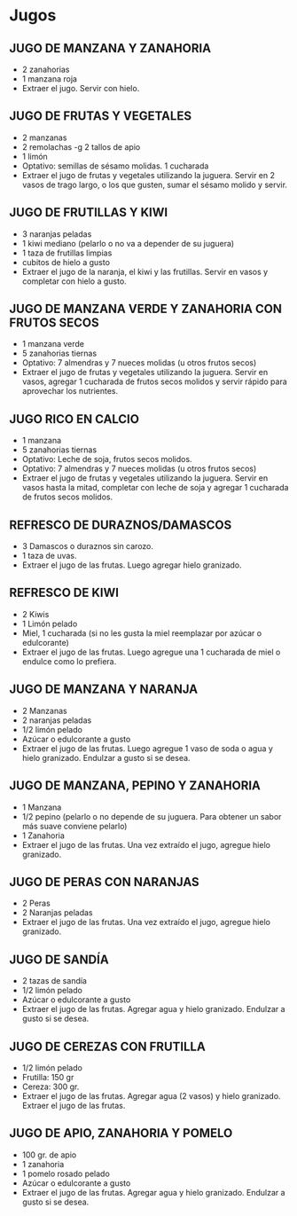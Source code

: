 <!--
.. title: Algunos Jugos
.. slug: algunos-jugos
.. date: 2022-12-27 20:42:00 UTC-03:00
.. tags: "frutas", "jugos"
.. category: "Jugos"
.. link: 
.. description: Jugos saludables
.. type: text
-->

# Jugos

## JUGO DE MANZANA Y ZANAHORIA
- 2 zanahorias
- 1 manzana roja
- Extraer el jugo. Servir con hielo.

## JUGO DE FRUTAS Y VEGETALES
- 2 manzanas
- 2 remolachas
-g 2 tallos de apio
- 1 limón
- Optativo: semillas de sésamo molidas. 1 cucharada
- Extraer el jugo de frutas y vegetales utilizando la juguera. Servir en 2 vasos de trago largo, o los que gusten, sumar el sésamo molido y servir.


## JUGO DE FRUTILLAS Y KIWI
- 3 naranjas peladas
- 1 kiwi mediano (pelarlo o no va a depender de su juguera)
- 1 taza de frutillas limpias
- cubitos de hielo a gusto
- Extraer el jugo de la naranja, el kiwi y las frutillas. Servir en vasos y completar con hielo a gusto.


## JUGO DE MANZANA VERDE Y ZANAHORIA CON FRUTOS SECOS
- 1 manzana verde
- 5 zanahorias tiernas
- Optativo: 7 almendras y 7 nueces molidas (u otros frutos secos)
- Extraer el jugo de frutas y vegetales utilizando la juguera. Servir en vasos, agregar 1 cucharada de frutos secos molidos y servir rápido para aprovechar los nutrientes.


## JUGO RICO EN CALCIO
- 1 manzana
- 5 zanahorias tiernas
- Optativo: Leche de soja, frutos secos molidos.
- Optativo: 7 almendras y 7 nueces molidas (u otros frutos secos)
- Extraer el jugo de frutas y vegetales utilizando la juguera. Servir en vasos hasta la mitad, completar con leche de soja y agregar 1 cucharada de frutos secos molidos.


## REFRESCO DE DURAZNOS/DAMASCOS
- 3 Damascos o duraznos sin carozo.
- 1 taza de uvas.
- Extraer el jugo de las frutas. Luego agregar hielo granizado.


## REFRESCO DE KIWI
- 2 Kiwis
- 1 Limón pelado
- Miel, 1 cucharada (si no les gusta la miel reemplazar por azúcar o edulcorante)
- Extraer el jugo de las frutas. Luego agregue una 1 cucharada de miel o endulce como lo prefiera.


## JUGO DE MANZANA Y NARANJA
- 2 Manzanas
- 2 naranjas peladas
- 1/2 limón pelado
- Azúcar o edulcorante a gusto
- Extraer el jugo de las frutas. Luego agregue 1 vaso de soda o agua y hielo granizado. Endulzar a gusto si se desea.


## JUGO DE MANZANA, PEPINO Y ZANAHORIA
- 1 Manzana
- 1/2 pepino (pelarlo o no depende de su juguera. Para obtener un sabor más suave conviene pelarlo)
- 1 Zanahoria
- Extraer el jugo de las frutas. Una vez extraído el jugo, agregue hielo granizado.


## JUGO DE PERAS CON NARANJAS
- 2 Peras
- 2 Naranjas peladas
- Extraer el jugo de las frutas. Una vez extraído el jugo, agregue hielo granizado.


## JUGO DE SANDÍA
- 2 tazas de sandía
- 1/2 limón pelado
- Azúcar o edulcorante a gusto
- Extraer el jugo de las frutas. Agregar agua y hielo granizado. Endulzar a gusto si se desea.


## JUGO DE CEREZAS CON FRUTILLA
- 1/2 limón pelado
- Frutilla: 150 gr
- Cereza: 300 gr.
- Extraer el jugo de las frutas. Agregar agua (2 vasos) y hielo granizado. Extraer el jugo de las frutas.


## JUGO DE APIO, ZANAHORIA Y POMELO
- 100 gr. de apio
- 1 zanahoria
- 1 pomelo rosado pelado
- Azúcar o edulcorante a gusto
- Extraer el jugo de las frutas. Agregar agua y hielo granizado. Endulzar a gusto si se desea.
